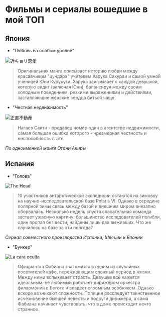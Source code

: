 # Фильмы и сериалы вошедшие в мой ТОП

## Япония

- "Любовь на особом уровне"
   
![近キョリ恋愛](../Movies/.jpg/079.jpg)

> Оригинальная манга описывает историю любви между красавчиком "цундэрэ" учителем Харука Сакураи и самой умной ученицей Юни Куруруги. Харука заигрывает с каждой девушкой, которую видит (включая Юни), балансируя между своим холодным поведением, резкими выражениями и действиями, заставляющие женские сердца биться чаще.

- "Честная недвижимость"

![正直不動産](../Movies/.jpg/457.jpg)

>Нагасэ Саити - продавец номер один в агентстве недвижимости, самая большая ошибка которого - чрезмерная честность и неспособность лгать. 

*По одноименной манге Отани Акиры*


## Испания

- "Голова"

![The Head](../Movies/.jpg/671.jpg)

>10 участников антарктической экспедиции остаются на зимовку на научно-исследовательской базе Polaris VI. Однако в середине полярной зимы связь между базой и внешним миром внезапно оборвалась. Несколько недель спустя спасательная команда застает ужасную картину: большинство исследователей погибли, один пропал без вести, найдены лишь два выживших. Что же случилось на базе за эти полгода?

*Сериал совместного производства Испании, Швеции и Японии*

- "Бункер"

![La cara oculta](../Movies/.jpg/orig.jpg)

>Официантка Фабиана знакомится с одним из случайных посетителей кафе, переживающим сложный период в жизни. Между ними вспыхивает страсть. Девушке всё кажется идеальным: её любимый работает дирижёром оркестра филармонии в Боготе и владеет огромным особняком. Однако вскоре возникают сложности. Полиция расследует таинственное исчезновение бывшей невесты и подруги дирижёра, а сама Фабиана начинает чувствовать, что в доме происходит нечто странное.